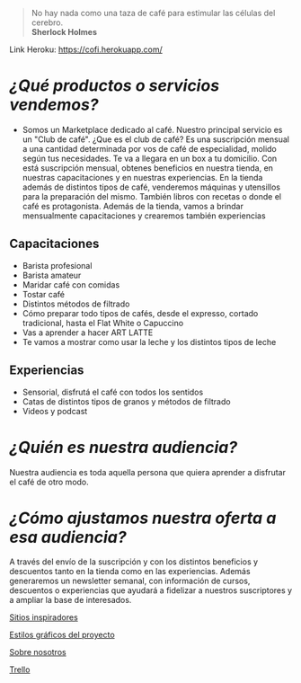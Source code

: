 ﻿

> No hay nada como una taza de café para estimular las células del cerebro.  
**Sherlock Holmes**

Link Heroku: https://cofi.herokuapp.com/

# *¿Qué productos o servicios vendemos?*

- Somos un Marketplace dedicado al café. Nuestro principal servicio es un "Club de café". 
¿Que es el club de café?
Es una suscripción mensual a una cantidad determinada por vos de café de especialidad, molido según tus necesidades. Te va a llegara en un box a tu domicilio. Con está suscripción mensual, obtenes beneficios en nuestra tienda, en nuestras capacitaciones y en nuestras experiencias.
En la tienda además de distintos tipos de café, venderemos máquinas y utensillos para la preparación del mismo. También libros con recetas o donde el café es protagonista.
Además de la tienda, vamos a brindar mensualmente capacitaciones y crearemos también experiencias

## Capacitaciones
- Barista profesional
- Barista amateur
- Maridar café con comidas
- Tostar café
- Distintos métodos de filtrado
- Cómo preparar todo tipos de cafés, desde el expresso, cortado tradicional, hasta el Flat White o Capuccino
- Vas a aprender a hacer ART LATTE
- Te vamos a mostrar como usar la leche y los distintos tipos de leche


## Experiencias

- Sensorial, disfrutá el café con todos los sentidos
- Catas de distintos tipos de granos y métodos de filtrado
- Videos y podcast

# *¿Quién es nuestra audiencia?*
Nuestra audiencia es toda aquella persona que quiera aprender a disfrutar el café de otro modo.

# *¿Cómo ajustamos nuestra oferta a esa audiencia?*
A través del envío de la suscripción y con los distintos beneficios y descuentos tanto en la tienda como en las experiencias. 
Además generaremos un newsletter semanal, con información de cursos, descuentos o experiencias que ayudará a fidelizar a nuestros suscriptores y a ampliar la base de interesados.

[Sitios inspiradores](https://github.com/lopezjuandiego/grupo5Cofi/blob/test/inspirador.MD)

[Estilos gráficos del proyecto](https://github.com/lopezjuandiego/grupo5Cofi/blob/test/estilos.md)

[Sobre nosotros](https://github.com/lopezjuandiego/grupo5Cofi/blob/test/nosotros.md)

[Trello](https://trello.com/b/QU38u8C3/dh-integrador)
